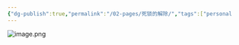 ```yaml
---
{"dg-publish":true,"permalink":"/02-pages/死锁的解除/","tags":["personal/blog","os/process"]}
---
```


![image.png](https://yelanyanyu-img-bed.oss-cn-hangzhou.aliyuncs.com/img/blog/2024/11/20241116183343.png)

